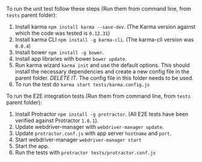 To run the unit test follow these steps (Run them from command line, from `tests` parent folder):

 1. Install karma `npm install karma --save-dev`. (The Karma version against which the code was tested is `0.12.31`)
 2. Install karma CLI `npm install -g karma-cli`. (The karma-cli version was `0.0.4`)
 3. Install bower `npm install -g bower`.
 4. Install app libraries with bower `bower update`.
 5. Run karma wizard `karma init` and use the default options. This should install the necessary dependencies and create a new config file in the parent folder. *DELETE IT*. The config file in this folder needs to be used.
 6. To run the test do `karma start tests/karma.config.js`
 
 To run the E2E integration tests (Run them from command line, from `tests` parent folder):
 1. Install Protractor `npm install -g protractor`. (All E2E tests have been verified against Protractor `1.6.1`).
 2. Update webdriver-manager with `webdriver-manager update`.
 3. Update `protractor.conf.js` with app server `hostname` and `port`.
 4. Start webdriver-manager `webdriver-manager start`
 5. Start the app.
 6. Run the tests with `protractor tests/protractor.conf.js`
 
